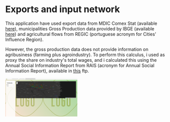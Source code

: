 # Exports and input network

This application have used export data from MDIC Comex Stat (available [here](https://www.gov.br/mdic/pt-br/assuntos/comercio-exterior/estatisticas/base-de-dados-bruta)), municipalities Gross Production data provided by IBGE (available [here](https://ftp.ibge.gov.br/Pib_Municipios/)) and agricultural flows from REGIC (portuguese acronym for Cities' Influence Region).

However, the gross production data does not provide information on agribusiness (farming plus agroindustry). To perform this calculus, i used as proxy the share on industry's total wages, and i calculated this using the Annual Social Information Report from RAIS (acronym for Annual Social Information Report), available in [this](ftp://ftp.mtps.gov.br/pdet/microdados/) ftp.

<!-- ![imagem](./git_image/img1.png) --> 

<img src = './git_image/img1.png' alt = 'imagem' style = 'width: 45%'>
